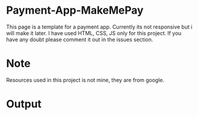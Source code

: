 # Payment-App-MakeMePay

This page is a template for a payment app. Currently its not responsive but i will make it later. I have used HTML, CSS, JS only for this project.
If you have any doubt please comment it out in the issues section. 

# Note 

Resources used in this project is not mine, they are from google.

# Output



